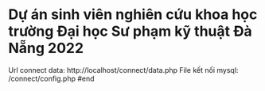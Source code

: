 # Dự án sinh viên nghiên cứu khoa học trường Đại học Sư phạm kỹ thuật Đà Nẵng 2022
Url connect data: http://localhost/connect/data.php
File kết nối mysql: /connect/config.php
#end
